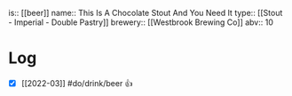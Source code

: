 is:: [[beer]]
name:: This Is A Chocolate Stout And You Need It
type:: [[Stout - Imperial - Double Pastry]]
brewery:: [[Westbrook Brewing Co]]
abv:: 10

# Log
- [x] [[2022-03]] #do/drink/beer 👍
